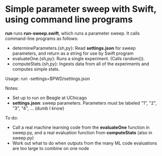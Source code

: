 # Simple parameter sweep with Swift, using command line programs
**run** runs **run-sweep.swift**, which runs a parameter sweep. It calls command-line programs as follows:
- determineParameters.{sh,py}: Read **settings.json** for sweep parameters, and return as a string for use by Swift program
- evaluateOne.{sh,py}: Runs a single experiment. (Calls random()).
- computeStats.{sh,py}: Ingests data from all of the experiments and computes simple stats.

Usage: run -settings=$PWD/settings.json

Notes:
- Set up to run on Beagle at UChicago
- **settings.json**: sweep parameters. Parameters must be labeled "1", "2", "3", "4", ... (dumb I know)

To do:
- Call a real machine learning code from the **evaluateOne** function in sweep.py, and a real evaluation function from **computeStats** (also in sweep.py)
- Work out what to do when outputs from the many ML code evaluations are too large to combine on one node
